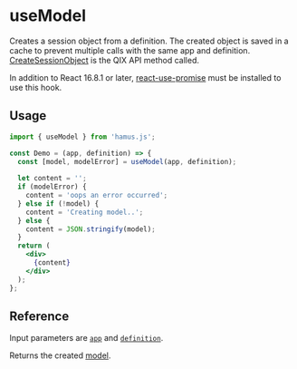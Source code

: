# useModel

Creates a session object from a definition. The created object is saved in a cache to prevent multiple calls with the same app and definition.
[CreateSessionObject](https://core.qlik.com/services/qix-engine/apis/qix/doc/#createsessionobject) is the QIX API method called.

In addition to React 16.8.1 or later, [react-use-promise](https://www.npmjs.com/package/react-use-promise) must be installed to use this hook.

## Usage

```jsx
import { useModel } from 'hamus.js';

const Demo = (app, definition) => {
  const [model, modelError] = useModel(app, definition);
  
  let content = '';
  if (modelError) {
    content = 'oops an error occurred';
  } else if (!model) {
    content = 'Creating model..';
  } else {
    content = JSON.stringify(model);
  }
  return (
    <div>
      {content}
    </div>
  );
};
```

## Reference

Input parameters are [`app`](https://core.qlik.com/services/qix-engine/apis/qix/doc/) and [`definition`](https://core.qlik.com/services/qix-engine/apis/qix/definitions/#genericobjectproperties).

Returns the created [model](https://core.qlik.com/services/qix-engine/apis/qix/definitions/#objectinterface). 